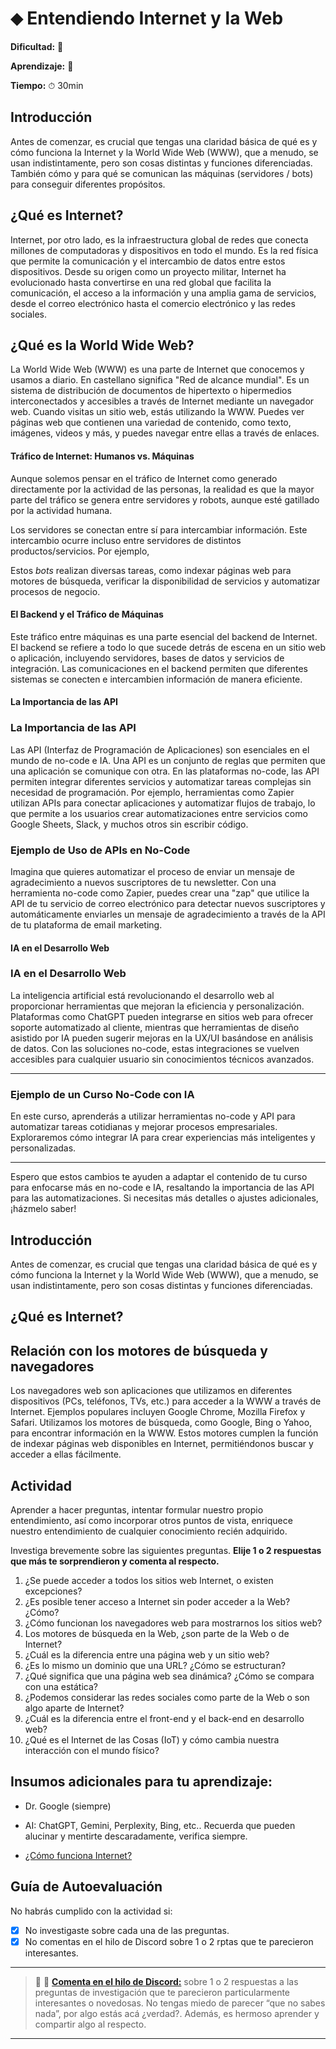 # &#11045; Entendiendo Internet y la Web

**Dificultad:** 🌻

**Aprendizaje:** 🍯

**Tiempo:** ⏱ 30min

## Introducción

Antes de comenzar, es crucial que tengas una claridad básica de qué es y cómo funciona la Internet y la World Wide Web (WWW), que a menudo, se usan indistintamente, pero son cosas distintas y funciones diferenciadas. También cómo y para qué se comunican las máquinas (servidores / bots) para conseguir diferentes propósitos.

## ¿Qué es Internet?

Internet, por otro lado, es la infraestructura global de redes que conecta millones de computadoras y dispositivos en todo el mundo. Es la red física que permite la comunicación y el intercambio de datos entre estos dispositivos. Desde su origen como un proyecto militar, Internet ha evolucionado hasta convertirse en una red global que facilita la comunicación, el acceso a la información y una amplia gama de servicios, desde el correo electrónico hasta el comercio electrónico y las redes sociales.

## ¿Qué es la World Wide Web?

La World Wide Web (WWW) es una parte de Internet que conocemos y usamos a diario. En castellano significa "Red de alcance mundial". Es un sistema de distribución de documentos de hipertexto o hipermedios interconectados y accesibles a través de Internet mediante un navegador web. Cuando visitas un sitio web, estás utilizando la WWW. Puedes ver páginas web que contienen una variedad de contenido, como texto, imágenes, videos y más, y puedes navegar entre ellas a través de enlaces.

#### Tráfico de Internet: Humanos vs. Máquinas

Aunque solemos pensar en el tráfico de Internet como generado directamente por la actividad de las personas, la realidad es que la mayor parte del tráfico se genera entre servidores y robots, aunque esté gatillado por la actividad humana.

Los servidores se conectan entre sí para intercambiar información. Este intercambio ocurre incluso entre servidores de distintos productos/servicios. Por ejemplo, 

Estos *bots* realizan diversas tareas, como indexar páginas web para motores de búsqueda, verificar la disponibilidad de servicios y automatizar procesos de negocio.

#### El Backend y el Tráfico de Máquinas

Este tráfico entre máquinas es una parte esencial del backend de Internet. El backend se refiere a todo lo que sucede detrás de escena en un sitio web o aplicación, incluyendo servidores, bases de datos y servicios de integración. Las comunicaciones en el backend permiten que diferentes sistemas se conecten e intercambien información de manera eficiente.

#### La Importancia de las API

### La Importancia de las API

Las API (Interfaz de Programación de Aplicaciones) son esenciales en el mundo de no-code e IA. Una API es un conjunto de reglas que permiten que una aplicación se comunique con otra. En las plataformas no-code, las API permiten integrar diferentes servicios y automatizar tareas complejas sin necesidad de programación. Por ejemplo, herramientas como Zapier utilizan APIs para conectar aplicaciones y automatizar flujos de trabajo, lo que permite a los usuarios crear automatizaciones entre servicios como Google Sheets, Slack, y muchos otros sin escribir código.

### Ejemplo de Uso de APIs en No-Code

Imagina que quieres automatizar el proceso de enviar un mensaje de agradecimiento a nuevos suscriptores de tu newsletter. Con una herramienta no-code como Zapier, puedes crear una "zap" que utilice la API de tu servicio de correo electrónico para detectar nuevos suscriptores y automáticamente enviarles un mensaje de agradecimiento a través de la API de tu plataforma de email marketing.

#### IA en el Desarrollo Web

### IA en el Desarrollo Web

La inteligencia artificial está revolucionando el desarrollo web al proporcionar herramientas que mejoran la eficiencia y personalización. Plataformas como ChatGPT pueden integrarse en sitios web para ofrecer soporte automatizado al cliente, mientras que herramientas de diseño asistido por IA pueden sugerir mejoras en la UX/UI basándose en análisis de datos. Con las soluciones no-code, estas integraciones se vuelven accesibles para cualquier usuario sin conocimientos técnicos avanzados.

---

### Ejemplo de un Curso No-Code con IA

En este curso, aprenderás a utilizar herramientas no-code y API para automatizar tareas cotidianas y mejorar procesos empresariales. Exploraremos cómo integrar IA para crear experiencias más inteligentes y personalizadas.

---

Espero que estos cambios te ayuden a adaptar el contenido de tu curso para enfocarse más en no-code e IA, resaltando la importancia de las API para las automatizaciones. Si necesitas más detalles o ajustes adicionales, ¡házmelo saber!

## Introducción

Antes de comenzar, es crucial que tengas una claridad básica de qué es y cómo funciona la Internet y la World Wide Web (WWW), que a menudo, se usan indistintamente, pero son cosas distintas y funciones diferenciadas. 

## 

## ¿Qué es Internet?

## Relación con los motores de búsqueda y navegadores

Los navegadores web son aplicaciones que utilizamos en diferentes dispositivos (PCs, teléfonos, TVs, etc.) para acceder a la WWW a través de Internet. Ejemplos populares incluyen Google Chrome, Mozilla Firefox y Safari. Utilizamos los motores de búsqueda, como Google, Bing o Yahoo, para encontrar información en la WWW. Estos motores cumplen la función de indexar páginas web disponibles en Internet, permitiéndonos buscar y acceder a ellas fácilmente.

## Actividad

Aprender a hacer preguntas, intentar formular nuestro propio entendimiento, así como incorporar otros puntos de vista, enriquece nuestro entendimiento de cualquier conocimiento recién adquirido.

Investiga brevemente sobre las siguientes preguntas. **Elije 1 o 2 respuestas que más te sorprendieron y comenta al respecto.**

1. ¿Se puede acceder a todos los sitios web Internet, o existen excepciones?
2. ¿Es posible tener acceso a Internet sin poder acceder a la Web? ¿Cómo?
3. ¿Cómo funcionan los navegadores web para mostrarnos los sitios web?
4. Los motores de búsqueda en la Web, ¿son parte de la Web o de Internet?
5. ¿Cuál es la diferencia entre una página web y un sitio web?
6. ¿Es lo mismo un dominio que una URL? ¿Cómo se estructuran?
7. ¿Qué significa que una página web sea dinámica? ¿Cómo se compara con una estática?
8. ¿Podemos considerar las redes sociales como parte de la Web o son algo aparte de Internet?
9. ¿Cuál es la diferencia entre el front-end y el back-end en desarrollo web?
10. ¿Qué es el Internet de las Cosas (IoT) y cómo cambia nuestra interacción con el mundo físico?

## Insumos adicionales para tu aprendizaje:

- Dr. Google (siempre)

- AI: ChatGPT, Gemini, Perplexity, Bing, etc.. Recuerda que pueden alucinar y mentirte descaradamente, verifica siempre.

- [¿Cómo funciona Internet?](https://www.youtube.com/watch?v=-InB0vz_Mec)

## Guía de Autoevaluación

No habrás cumplido con la actividad si:

- [x] No investigaste sobre cada una de las preguntas.
- [x] No comentas en el hilo de Discord sobre 1 o 2 rptas que te parecieron interesantes.

---

> :mega: 💬 [**Comenta en el hilo de Discord:**](https://discord.com/channels/1209273049304666113/1215445879411052554) sobre 1 o 2 respuestas a las preguntas de investigación que te parecieron particularmente interesantes o novedosas. No tengas miedo de parecer “que no sabes nada”, por algo estás acá ¿verdad?. Además, es hermoso aprender y compartir algo al respecto.

--- 
